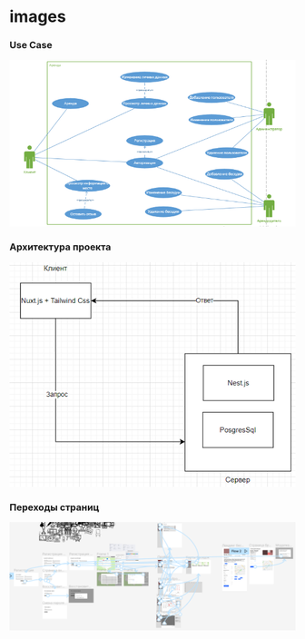 # images

### Use Case
![Иллюстрация к проекту](https://github.com/BesedkiRu/images/raw/main/use-case.png)

### Архитектура проекта
![Иллюстрация к проекту](https://github.com/BesedkiRu/images/raw/main/design.png)

### Переходы страниц
![Иллюстрация к проекту](https://github.com/BesedkiRu/images/raw/main/design-map.png)
